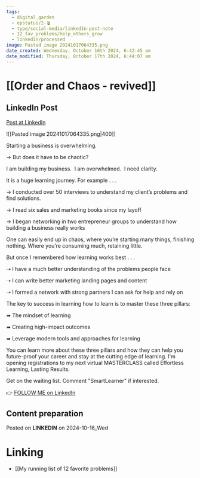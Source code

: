 ```yaml
---
tags:
  - digital_garden
  - epstatus/2-🪴
  - type/social-media/linkedIn-post-note
  - 12_fav_problems/help_others_grow
  - linkedin/processed
image: Pasted image 20241017064335.png
date_created: Wednesday, October 16th 2024, 6:42:45 am
date_modified: Thursday, October 17th 2024, 6:44:07 am
---
```

# [[Order and Chaos - revived]]
## LinkedIn Post
[Post at LinkedIn](https://www.linkedin.com/posts/sebastiankamilli_starting-a-business-is-overwhelming-but-activity-7252196748721274880-bn7r?utm_source=share&utm_medium=member_desktop)

![[Pasted image 20241017064335.png|400]]

Starting a business is overwhelming.

→ But does it have to be chaotic?

I am building my business. 
I am overwhelmed. 
I need clarity.

It is a huge learning journey. For example . . .

→ I conducted over 50 interviews to understand my client’s problems and find solutions.

→ I read six sales and marketing books since my layoff

→ I began networking in two entrepreneur groups to understand how building a business really works

One can easily end up in chaos, where you’re starting many things, finishing nothing. Where you’re consuming much, retaining little.

But once I remembered how learning works best . . .

⇢ I have a much better understanding of the problems people face

⇢ I can write better marketing landing pages and content

⇢ I formed a network with strong partners I can ask for help and rely on

The key to success in learning how to learn is to master these three pillars:

➠ The mindset of learning
    
➠ Creating high-impact outcomes
    
➠ Leverage modern tools and approaches for learning

You can learn more about these three pillars and how they can help you future-proof your career and stay at the cutting edge of learning. I'm opening registrations to my next virtual MASTERCLASS called Effortless Learning, Lasting Results. 

Get on the waiting list.
Comment "SmartLearner" if interested.  

👉 [FOLLOW ME on LinkedIn](https://www.linkedin.com/comm/mynetwork/discovery-see-all?usecase=PEOPLE_FOLLOWS&followMember=sebastiankamilli)

## Content preparation

Posted on **LINKEDIN** on 2024-10-16_Wed
# Linking
+ [[My running list of 12 favorite problems]]